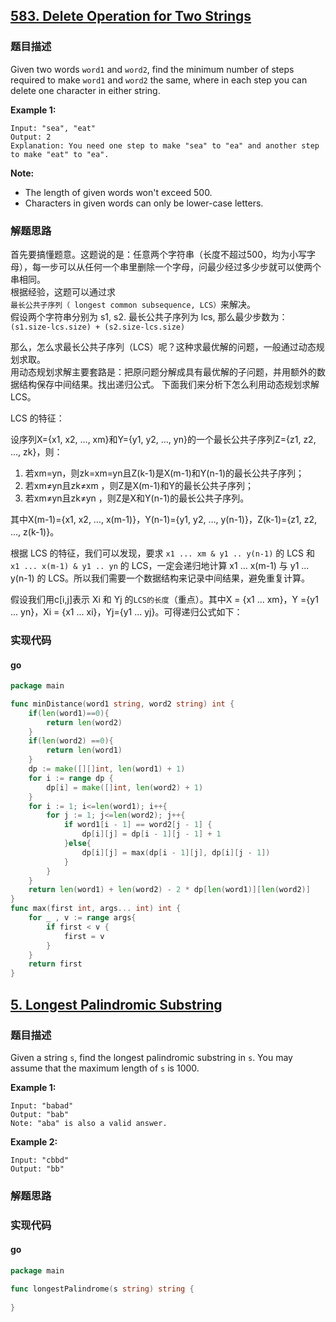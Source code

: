 ## [583. Delete Operation for Two Strings](https://leetcode.com/problems/delete-operation-for-two-strings/description/)

### 题目描述
Given two words `word1` and `word2`, find the minimum number of steps required to make `word1` and `word2` the same, where in each step you can delete one character in either string.

**Example 1:**
```
Input: "sea", "eat"
Output: 2
Explanation: You need one step to make "sea" to "ea" and another step to make "eat" to "ea".
```
**Note:**
* The length of given words won't exceed 500.
* Characters in given words can only be lower-case letters.

### 解题思路
 首先要搞懂题意。这题说的是：任意两个字符串（长度不超过500，均为小写字母），每一步可以从任何一个串里删除一个字母，问最少经过多少步就可以使两个串相同。  
根据经验，这题可以通过求`最长公共子序列（ longest common subsequence, LCS）`来解决。  
假设两个字符串分别为 s1, s2. 最长公共子序列为 lcs, 那么最少步数为：`(s1.size-lcs.size) + (s2.size-lcs.size)`

那么，怎么求最长公共子序列（LCS）呢？这种求最优解的问题，一般通过动态规划求取。  
用动态规划求解主要套路是：把原问题分解成具有最优解的子问题，并用额外的数据结构保存中间结果。找出递归公式。
下面我们来分析下怎么利用动态规划求解 LCS。

LCS 的特征：

设序列X={x1, x2, …, xm}和Y={y1, y2, …, yn}的一个最长公共子序列Z={z1, z2, …, zk}，则：

1. 若xm=yn，则zk=xm=yn且Z(k-1)是X(m-1)和Y(n-1)的最长公共子序列；
2. 若xm≠yn且zk≠xm ，则Z是X(m-1)和Y的最长公共子序列；
3. 若xm≠yn且zk≠yn ，则Z是X和Y(n-1)的最长公共子序列。

其中X(m-1)={x1, x2, …, x(m-1)}，Y(n-1)={y1, y2, …, y(n-1)}，Z(k-1)={z1, z2, …, z(k-1)}。

根据 LCS 的特征，我们可以发现，要求 `x1 ... xm & y1 .. y(n-1)` 的 LCS 和 `x1 ... x(m-1) & y1 .. yn` 的 LCS，一定会递归地计算 x1 ... x(m-1) 与 y1 ... y(n-1) 的 LCS。所以我们需要一个数据结构来记录中间结果，避免重复计算。

假设我们用c[i,j]表示 Xi 和 Yj 的`LCS的长度`（重点）。其中X = {x1 ... xm}，Y ={y1 ... yn}，Xi = {x1 ... xi}，Yj={y1 ... yj}。可得递归公式如下：



### 实现代码

#### go
```go
package main

func minDistance(word1 string, word2 string) int {
    if(len(word1)==0){
        return len(word2)
    }
    if(len(word2) ==0){
        return len(word1)
    }
    dp := make([][]int, len(word1) + 1)
    for i := range dp {
        dp[i] = make([]int, len(word2) + 1)
    }
    for i := 1; i<=len(word1); i++{
        for j := 1; j<=len(word2); j++{
            if word1[i - 1] == word2[j - 1] {
                dp[i][j] = dp[i - 1][j - 1] + 1
            }else{
                dp[i][j] = max(dp[i - 1][j], dp[i][j - 1])
            }
        }
    }
    return len(word1) + len(word2) - 2 * dp[len(word1)][len(word2)]
}
func max(first int, args... int) int {
    for _ , v := range args{
        if first < v {
            first = v
        }
    }
    return first
}
```

## [5. Longest Palindromic Substring](https://leetcode.com/problems/longest-palindromic-substring)

### 题目描述
Given a string `s`, find the longest palindromic substring in `s`. You may assume that the maximum length of `s` is 1000.

**Example 1:**
```
Input: "babad"
Output: "bab"
Note: "aba" is also a valid answer.
```
**Example 2:**
```
Input: "cbbd"
Output: "bb"
```
### 解题思路
 

### 实现代码

#### go
```go
package main

func longestPalindrome(s string) string {
    
}
```
